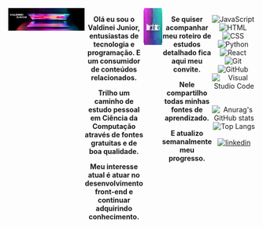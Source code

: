 <div align="center" style="display: flex">
  <div>
    <img
     width="100%"
     height="auto"
     src="https://github.com/ValdineiJunior/ValdineiJunior/blob/main/banner.png"
    />
  </div>
  
  <strong>
 
  Olá eu sou o Valdinei Junior, entusiastas de tecnologia e programação. E um consumidor de conteúdos relacionados.
 
  Trilho um caminho de estudo pessoal em Ciência da Computação através de fontes gratuitas e de boa qualidade.
 
  Meu interesse atual é atuar no desenvolvimento front-end e continuar adquirindo conhecimento.
  
  </strong>
  
  ---
  
  <a href="https://github.com/ValdineiJunior/roteiro-de-estudos">
    <img
      width="250em"
      height="75em"
      src="https://github.com/ValdineiJunior/ValdineiJunior/blob/main/button-roteiro.png"
    />
  </a>
 
  <strong>
    
  Se quiser acompanhar meu roteiro de estudos detalhado fica aqui meu convite.
    
  Nele compartilho todas minhas fontes de aprendizado.
  
  E atualizo semanalmente meu progresso.
  
  </strong>
  
  ---
 
  <div>
  
  ![JavaScript](https://img.shields.io/badge/-JavaScript-05122A?style=flat&logo=javascript)&nbsp;
  ![HTML](https://img.shields.io/badge/-HTML-05122A?style=flat&logo=HTML5)&nbsp;
  ![CSS](https://img.shields.io/badge/-CSS-05122A?style=flat&logo=CSS3&logoColor=1572B6)&nbsp;
  ![Python](https://img.shields.io/badge/-Python-05122A?style=flat&logo=Python)&nbsp;
  ![React](https://img.shields.io/badge/-React-05122A?style=flat&logo=React)&nbsp;
  ![Git](https://img.shields.io/badge/-Git-05122A?style=flat&logo=git)&nbsp;
  ![GitHub](https://img.shields.io/badge/-GitHub-05122A?style=flat&logo=github)&nbsp;</a>
  ![Visual Studio Code](https://img.shields.io/badge/-Visual%20Studio%20Code-05122A?style=flat&logo=visual-studio-code&logoColor=007ACC)&nbsp;
  
  ![Anurag's GitHub stats](https://github-readme-stats.vercel.app/api?username=valdineijunior&show_icons=true&theme=tokyonight&line_height=20)
  ![Top Langs](https://github-readme-stats.vercel.app/api/top-langs/?username=valdineijunior&layout=compact&theme=tokyonight)
  
  <p>
    <a
      href="https://www.linkedin.com/in/valdinei-junior-009634230/"
      target="_blank"
    >
      <img
        align="center"
        src="https://img.shields.io/badge/-ValdineiJunior-05122A?style=flat&logo=linkedin"
        alt="linkedin"
      />
    </a>
  </p>
</div>
</div>
 
